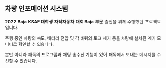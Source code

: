 <div align="justify">
<h2>차량 인포메이션 시스템</h2>
  
**2022 Baja KSAE 대학생 자작자동차 대회 Baja 부문** 출전을 위해 수행했던 프로젝트입니다.

주행 중인 차량의 속도, 배터리 전압 및 각 바퀴의 토크 세기 등을 차량에 설치된 계기 모니터로 확인할 수 있습니다.

뿐만 아니라 패독의 프로그램과 채팅 송수신 기능이 있어 패독에서 보내는 메시지를 수신할 수 있습니다.
